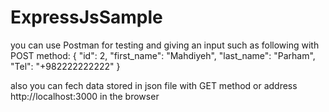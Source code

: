 # ExpressJsSample

you can use Postman for testing and giving an input such as following with POST method:
{
    "id": 2,
        "first_name": "Mahdiyeh",
        "last_name": "Parham",
        "Tel": "+982222222222"
}

also you can fech data stored in json file with GET method or address http://localhost:3000 in the browser
